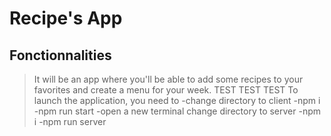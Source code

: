 # Recipe's App

## Fonctionnalities

> It will be an app where you'll be able to add some recipes to your favorites and create a menu for your week.
TEST  TEST  TEST
To launch the application, you need to
-change directory to client
-npm i
-npm run start
-open a new terminal
change directory to server
-npm i
-npm run server
